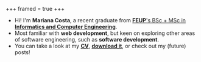 +++
framed = true
+++

* Hi! I'm **Mariana Costa**, a recent graduate from [**FEUP**'s BSc + MSc in **Informatics and Computer Engineering**](https://sigarra.up.pt/feup/pt/cur_geral.cur_view?pv_curso_id=742).
* Most familiar with **web development**, but keen on exploring other areas of software engineering, such as **software development**.
* You can take a look at my **[CV](/cv)**, **[download it](https://drive.google.com/file/d/1_PPB1LLOHgxDvCT9A6aIt2Q9o7y-ykvg/view?usp=sharing)**, or check out my (future) posts!